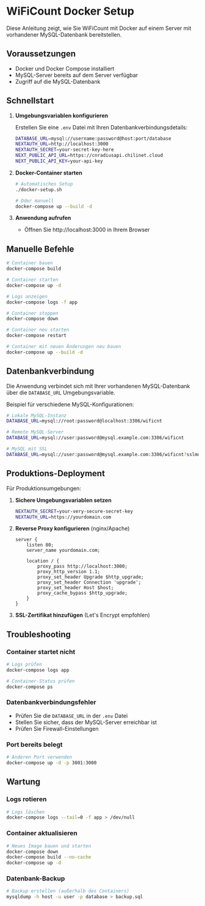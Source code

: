 # WiFiCount Docker Setup

Diese Anleitung zeigt, wie Sie WiFiCount mit Docker auf einem Server mit vorhandener MySQL-Datenbank bereitstellen.

## Voraussetzungen

- Docker und Docker Compose installiert
- MySQL-Server bereits auf dem Server verfügbar
- Zugriff auf die MySQL-Datenbank

## Schnellstart

1. **Umgebungsvariablen konfigurieren**
   
   Erstellen Sie eine `.env` Datei mit Ihren Datenbankverbindungsdetails:
   ```bash
   DATABASE_URL=mysql://username:password@host:port/database
   NEXTAUTH_URL=http://localhost:3000
   NEXTAUTH_SECRET=your-secret-key-here
   NEXT_PUBLIC_API_URL=https://cnradiusapi.chilinet.cloud
   NEXT_PUBLIC_API_KEY=your-api-key
   ```

2. **Docker-Container starten**
   ```bash
   # Automatisches Setup
   ./docker-setup.sh
   
   # Oder manuell
   docker-compose up --build -d
   ```

3. **Anwendung aufrufen**
   - Öffnen Sie http://localhost:3000 in Ihrem Browser

## Manuelle Befehle

```bash
# Container bauen
docker-compose build

# Container starten
docker-compose up -d

# Logs anzeigen
docker-compose logs -f app

# Container stoppen
docker-compose down

# Container neu starten
docker-compose restart

# Container mit neuen Änderungen neu bauen
docker-compose up --build -d
```

## Datenbankverbindung

Die Anwendung verbindet sich mit Ihrer vorhandenen MySQL-Datenbank über die `DATABASE_URL` Umgebungsvariable.

Beispiel für verschiedene MySQL-Konfigurationen:

```bash
# Lokale MySQL-Instanz
DATABASE_URL=mysql://root:password@localhost:3306/wificnt

# Remote MySQL-Server
DATABASE_URL=mysql://user:password@mysql.example.com:3306/wificnt

# MySQL mit SSL
DATABASE_URL=mysql://user:password@mysql.example.com:3306/wificnt?sslmode=require
```

## Produktions-Deployment

Für Produktionsumgebungen:

1. **Sichere Umgebungsvariablen setzen**
   ```bash
   NEXTAUTH_SECRET=your-very-secure-secret-key
   NEXTAUTH_URL=https://yourdomain.com
   ```

2. **Reverse Proxy konfigurieren** (nginx/Apache)
   ```nginx
   server {
       listen 80;
       server_name yourdomain.com;
       
       location / {
           proxy_pass http://localhost:3000;
           proxy_http_version 1.1;
           proxy_set_header Upgrade $http_upgrade;
           proxy_set_header Connection 'upgrade';
           proxy_set_header Host $host;
           proxy_cache_bypass $http_upgrade;
       }
   }
   ```

3. **SSL-Zertifikat hinzufügen** (Let's Encrypt empfohlen)

## Troubleshooting

### Container startet nicht
```bash
# Logs prüfen
docker-compose logs app

# Container-Status prüfen
docker-compose ps
```

### Datenbankverbindungsfehler
- Prüfen Sie die `DATABASE_URL` in der `.env` Datei
- Stellen Sie sicher, dass der MySQL-Server erreichbar ist
- Prüfen Sie Firewall-Einstellungen

### Port bereits belegt
```bash
# Anderen Port verwenden
docker-compose up -d -p 3001:3000
```

## Wartung

### Logs rotieren
```bash
# Logs löschen
docker-compose logs --tail=0 -f app > /dev/null
```

### Container aktualisieren
```bash
# Neues Image bauen und starten
docker-compose down
docker-compose build --no-cache
docker-compose up -d
```

### Datenbank-Backup
```bash
# Backup erstellen (außerhalb des Containers)
mysqldump -h host -u user -p database > backup.sql
```
